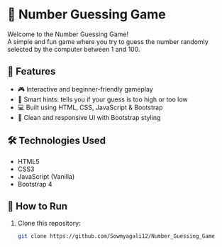 # 🎯 Number Guessing Game

Welcome to the Number Guessing Game!  
A simple and fun game where you try to guess the number randomly selected by the computer between 1 and 100.

## 🚀 Features

- 🎮 Interactive and beginner-friendly gameplay
- 🧠 Smart hints: tells you if your guess is too high or too low
- 💻 Built using HTML, CSS, JavaScript & Bootstrap
- 🎨 Clean and responsive UI with Bootstrap styling

## 🛠️ Technologies Used

- HTML5
- CSS3
- JavaScript (Vanilla)
- Bootstrap 4

## 📁 How to Run

1. Clone this repository:
   ```bash
   git clone https://github.com/Sowmyagali12/Number_Guessing_Game

